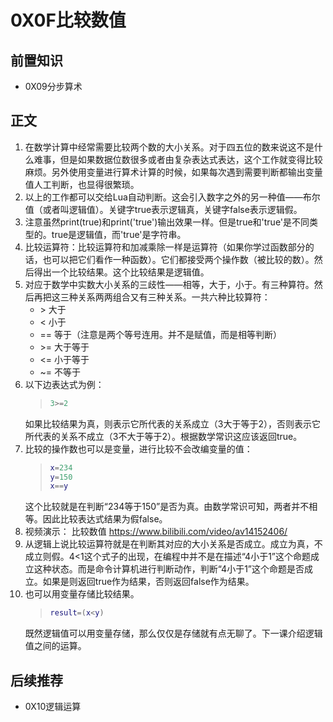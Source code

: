 # 0X0F比较数值

## 前置知识

* 0X09分步算术

## 正文

1. 在数学计算中经常需要比较两个数的大小关系。对于四五位的数来说这不是什么难事，但是如果数据位数很多或者由复杂表达式表达，这个工作就变得比较麻烦。另外使用变量进行算术计算的时候，如果每次遇到需要判断都输出变量值人工判断，也显得很繁琐。
1. 以上的工作都可以交给Lua自动判断。这会引入数字之外的另一种值——布尔值（或者叫逻辑值）。关键字true表示逻辑真，关键字false表示逻辑假。
1. 注意虽然print(true)和print('true')输出效果一样。但是true和'true'是不同类型的。true是逻辑值，而'true'是字符串。
1. 比较运算符：比较运算符和加减乘除一样是运算符（如果你学过函数部分的话，也可以把它们看作一种函数）。它们都接受两个操作数（被比较的数）。然后得出一个比较结果。这个比较结果是逻辑值。
1. 对应于数学中实数大小关系的三歧性——相等，大于，小于。有三种算符。然后再把这三种关系两两组合又有三种关系。一共六种比较算符：
    * \> 大于
    * < 小于
    * == 等于（注意是两个等号连用。并不是赋值，而是相等判断）
    * \>= 大于等于
    * <= 小于等于
    * ~= 不等于
1. 以下边表达式为例：
    >```lua
    >3>=2
    >```
    如果比较结果为真，则表示它所代表的关系成立（3大于等于2），否则表示它所代表的关系不成立（3不大于等于2）。根据数学常识这应该返回true。
1. 比较的操作数也可以是变量，进行比较不会改编变量的值：
    >```lua
    >x=234
    >y=150
    >x==y
    >```
    这个比较就是在判断“234等于150”是否为真。由数学常识可知，两者并不相等。因此比较表达式结果为假false。
1. 视频演示： 比较数值 <https://www.bilibili.com/video/av14152406/>
1. 从逻辑上说比较运算符就是在判断其对应的大小关系是否成立。成立为真，不成立则假。4<1这个式子的出现，在编程中并不是在描述“4小于1”这个命题成立这种状态。而是命令计算机进行判断动作，判断“4小于1”这个命题是否成立。如果是则返回true作为结果，否则返回false作为结果。
1. 也可以用变量存储比较结果。
    >```lua
    >result=(x<y)
    >```
    既然逻辑值可以用变量存储，那么仅仅是存储就有点无聊了。下一课介绍逻辑值之间的运算。

## 后续推荐

* 0X10逻辑运算